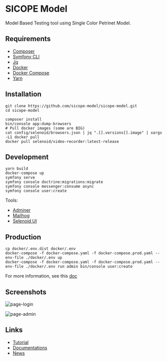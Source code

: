 # SICOPE Model

Model Based Testing tool using Single Color Petrinet Model.

## Requirements

* [Composer](https://getcomposer.org/)
* [Symfony CLI](https://symfony.com/download)
* [Jq](https://stedolan.github.io/jq/download/)
* [Docker](https://docs.docker.com/get-docker/)
* [Docker Compose](https://docs.docker.com/compose/install/)
* [Yarn](https://classic.yarnpkg.com/en/docs/install/#debian-stable)

## Installation

```shell
git clone https://github.com/sicope-model/sicope-model.git
cd sicope-model

composer install
bin/console app:dump-browsers
# Pull docker images (some are BIG)
cat config/selenoid/browsers.json | jq ".[].versions[].image" | xargs -L1 docker pull
docker pull selenoid/video-recorder:latest-release
```

## Development

```shell
yarn build
docker-compose up
symfony serve
symfony console doctrine:migrations:migrate
symfony console messenger:consume async
symfony console user:create
```

Tools:
* [Adminer](http://localhost:8888)
* [Mailhog](http://localhost:8025)
* [Selenoid UI](http://localhost:8080)

## Production

```shell
cp docker/.env.dist docker/.env
docker-compose -f docker-compose.yaml -f docker-compose.prod.yaml --env-file ./docker/.env up
docker-compose -f docker-compose.yaml -f docker-compose.prod.yaml --env-file ./docker/.env run admin bin/console user:create
```

For more information, see this [doc](https://github.com/dunglas/symfony-docker/blob/master/docs/production.md)

## Screenshots

![page-login](https://user-images.githubusercontent.com/8649070/42580602-9e3bd2b0-8533-11e8-9a37-4ebb02765559.jpg)

![page-admin](https://user-images.githubusercontent.com/8649070/42580601-9e100496-8533-11e8-93bf-9d74e721ccd5.png)


## Links

* [Tutorial](https://sicope-model.github.io/docs/tutorial)
* [Documentations](https://sicope-model.github.io/docs)
* [News](https://mbtbundle.org/blog)
